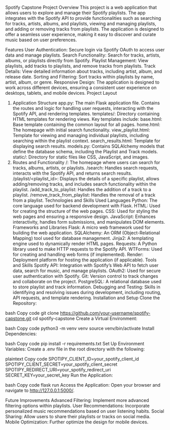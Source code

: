 Spotify Capstone Project
Overview
This project is a web application that allows users to explore and manage their Spotify playlists. The app integrates with the Spotify API to provide functionalities such as searching for tracks, artists, albums, and playlists, viewing and managing playlists, and adding or removing tracks from playlists. The application is designed to offer a seamless user experience, making it easy to discover and curate music based on user preferences.

Features
User Authentication: Secure login via Spotify OAuth to access user data and manage playlists.
Search Functionality: Search for tracks, artists, albums, or playlists directly from Spotify.
Playlist Management: View playlists, add tracks to playlists, and remove tracks from playlists.
Track Details: View detailed information about tracks, including artist, album, and release date.
Sorting and Filtering: Sort tracks within playlists by name, artist, album, or genre.
Responsive Design: The application is designed to work across different devices, ensuring a consistent user experience on desktops, tablets, and mobile devices.
Project Layout
1. Application Structure
app.py: The main Flask application file. Contains the routes and logic for handling user requests, interacting with the Spotify API, and rendering templates.
templates/: Directory containing HTML templates for rendering views. Key templates include:
base.html: Base template containing the common layout for all pages.
home.html: The homepage with initial search functionality.
view_playlist.html: Template for viewing and managing individual playlists, including searching within the playlist context.
search_results.html: Template for displaying search results.
models.py: Contains SQLAlchemy models that define the database schema, including the Playlist and Track models.
static/: Directory for static files like CSS, JavaScript, and images.
2. Routes and Functionality
/: The homepage where users can search for tracks, albums, artists, or playlists.
/search: Handles search requests, interacts with the Spotify API, and returns search results.
/playlist/<playlist_id>: Displays the details of a specific playlist, allows adding/removing tracks, and includes search functionality within the playlist.
/add_track_to_playlist: Handles the addition of a track to a playlist.
/remove_track_from_playlist: Handles the removal of a track from a playlist.
Technologies and Skills Used
Languages
Python: The core language used for backend development with Flask.
HTML: Used for creating the structure of the web pages.
CSS: Used for styling the web pages and ensuring a responsive design.
JavaScript: Enhances interactivity, handles form submissions, and manipulates DOM elements.
Frameworks and Libraries
Flask: A micro web framework used for building the web application.
SQLAlchemy: An ORM (Object-Relational Mapping) tool used for database management.
Jinja2: A templating engine used to dynamically render HTML pages.
Requests: A Python library used to make HTTP requests to the Spotify API.
WTForms: Used for creating and handling web forms (if implemented).
Render: Deployment platform for hosting the application (if applicable).
Tools and Skills
Spotify API: Integration with Spotify’s Web API to fetch user data, search for music, and manage playlists.
OAuth2: Used for secure user authentication with Spotify.
Git: Version control to track changes and collaborate on the project.
PostgreSQL: A relational database used to store playlist and track information.
Debugging and Testing: Skills in identifying and resolving issues during development, including routing, API requests, and template rendering.
Installation and Setup
Clone the Repository:

bash
Copy code
git clone https://github.com/your-username/spotify-capstone.git
cd spotify-capstone
Create a Virtual Environment:

bash
Copy code
python3 -m venv venv
source venv/bin/activate
Install Dependencies:

bash
Copy code
pip install -r requirements.txt
Set Up Environment Variables: Create a .env file in the root directory with the following:

plaintext
Copy code
SPOTIPY_CLIENT_ID=your_spotify_client_id
SPOTIPY_CLIENT_SECRET=your_spotify_client_secret
SPOTIPY_REDIRECT_URI=your_spotify_redirect_uri
SECRET_KEY=your_secret_key
Run the Application:

bash
Copy code
flask run
Access the Application: Open your browser and navigate to http://127.0.0.1:5000/.

Future Improvements
Advanced Filtering: Implement more advanced filtering options within playlists.
User Recommendations: Incorporate personalized music recommendations based on user listening habits.
Social Sharing: Allow users to share their playlists or tracks on social media.
Mobile Optimization: Further optimize the design for mobile devices.